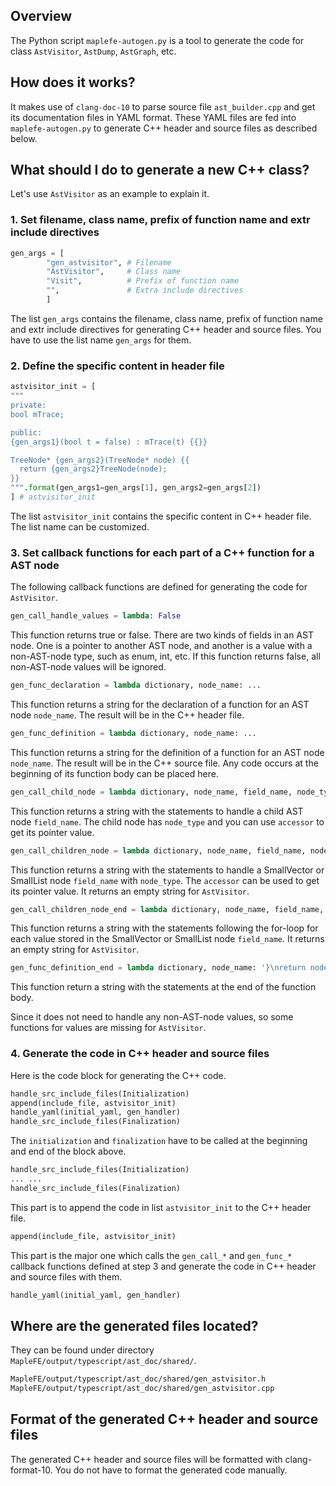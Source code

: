 ## Overview
The Python script `maplefe-autogen.py` is a tool to generate the code for class `AstVisitor`, `AstDump`, `AstGraph`, etc.

## How does it works?

It makes use of `clang-doc-10` to parse source file `ast_builder.cpp` and get its documentation files in YAML format.
These YAML files are fed into `maplefe-autogen.py` to generate C++ header and source files as described below.

## What should I do to generate a new C++ class?

Let's use `AstVisitor` as an example to explain it.

### 1. Set filename, class name, prefix of function name and extr include directives

```python
gen_args = [
        "gen_astvisitor", # Filename
        "AstVisitor",     # Class name
        "Visit",          # Prefix of function name
        "",               # Extra include directives
        ]
```
The list `gen_args` contains the filename, class name, prefix of function name and extr include directives for
generating C++ header and source files. You have to use the list name `gen_args` for them.

### 2. Define the specific content in header file

```python
astvisitor_init = [
"""
private:
bool mTrace;

public:
{gen_args1}(bool t = false) : mTrace(t) {{}}

TreeNode* {gen_args2}(TreeNode* node) {{
  return {gen_args2}TreeNode(node);
}}
""".format(gen_args1=gen_args[1], gen_args2=gen_args[2])
] # astvisitor_init
```
The list `astvisitor_init` contains the specific content in C++ header file. The list name can be customized.

### 3. Set callback functions for each part of a C++ function for a AST node

The following callback functions are defined for generating the code for `AstVisitor`.

```python
gen_call_handle_values = lambda: False
```
This function returns true or false.
There are two kinds of fields in an AST node. One is a pointer to another AST node, and another is 
a value with a non-AST-node type, such as enum, int, etc.
If this function returns false, all non-AST-node values will be ignored.


```python
gen_func_declaration = lambda dictionary, node_name: ...
```
This function returns a string for the declaration of a function for an AST node `node_name`. The result will be in
the C++ header file.


```python
gen_func_definition = lambda dictionary, node_name: ...
```
This function returns a string for the definition of a function for an AST node `node_name`. The result will be in
the C++ source file. Any code occurs at the beginning of its function body can be placed here. 


```python
gen_call_child_node = lambda dictionary, node_name, field_name, node_type, accessor: ...
```
This function returns a string with the statements to handle a child AST node `field_name`. The child node has
`node_type` and you can use `accessor` to get its pointer value. 


```python
gen_call_children_node = lambda dictionary, node_name, field_name, node_type, accessor: ''
```
This function returns a string with the statements to handle a SmallVector or SmallList node `field_name` with
`node_type`. The `accessor` can be used to get its pointer value. It returns an empty string for `AstVisitor`.


```python
gen_call_children_node_end = lambda dictionary, node_name, field_name, node_type, accessor: ''
```
This function returns a string with the statements following the for-loop for each value stored in the
SmallVector or SmallList node `field_name`. It returns an empty string for `AstVisitor`. 


```python
gen_func_definition_end = lambda dictionary, node_name: '}\nreturn node;\n}'
```
This function return a string with the statements at the end of the function body. 

Since it does not need to handle any non-AST-node values, so some functions for values are missing for `AstVisitor`.

### 4. Generate the code in C++ header and source files 

Here is the code block for generating the C++ code.
```python
handle_src_include_files(Initialization)
append(include_file, astvisitor_init)
handle_yaml(initial_yaml, gen_handler)
handle_src_include_files(Finalization)
```

The `initialization` and `finalization` have to be called at the beginning and end of the block above.
```python
handle_src_include_files(Initialization)
... ...
handle_src_include_files(Finalization)
```

This part is to append the code in list `astvisitor_init` to the C++ header file. 
```python
append(include_file, astvisitor_init)
```

This part is the major one which calls the `gen_call_*` and `gen_func_*` callback functions defined at step 3 and generate
the code in C++ header and source files with them.
```python
handle_yaml(initial_yaml, gen_handler)
```

## Where are the generated files located?

They can be found under directory `MapleFE/output/typescript/ast_doc/shared/`.
```bash
MapleFE/output/typescript/ast_doc/shared/gen_astvisitor.h
MapleFE/output/typescript/ast_doc/shared/gen_astvisitor.cpp
```

## Format of the generated C++ header and source files

The generated C++ header and source files will be formatted with clang-format-10. You do not
have to format the generated code manually.
